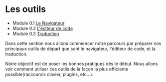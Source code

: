 # Les outils

* Module 0.1 [Le Navigateur](navigateur.md)
* Module 0.2 [L'éditeur de code](editeur-de-code.md)
* Module 0.3 [Traduction](traduction.md)

Dans cette section nous allons commencer notre parcours par préparer nos principaux outils de départ que sont le navigateur, l'éditeur de code, et la traduction.

Notre objectif est de poser les bonnes pratiques dès le début. Nous allons voir comment utiliser ces outils de la façon la plus efficiente possible(raccourcis clavier, plugins, etc…).
